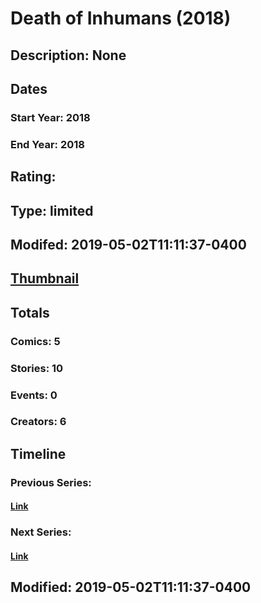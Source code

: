 # Death of Inhumans (2018)
## Description: None
## Dates
### Start Year: 2018
### End Year: 2018
## Rating: 
## Type: limited
## Modifed: 2019-05-02T11:11:37-0400
## [Thumbnail](http://i.annihil.us/u/prod/marvel/i/mg/f/40/5b3fc2aa7c9c6.jpg)
## Totals
### Comics: 5
### Stories: 10
### Events: 0
### Creators: 6
## Timeline
### Previous Series: 
#### [Link]()
### Next Series: 
#### [Link]()
## Modified: 2019-05-02T11:11:37-0400